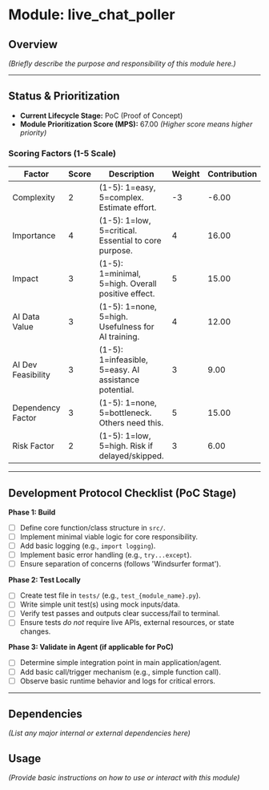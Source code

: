 # Module: live_chat_poller

## Overview
*(Briefly describe the purpose and responsibility of this module here.)*

---

## Status & Prioritization
- **Current Lifecycle Stage:** PoC (Proof of Concept)
- **Module Prioritization Score (MPS):** 67.00 *(Higher score means higher priority)*

### Scoring Factors (1-5 Scale)
| Factor | Score | Description                     | Weight | Contribution |
|--------|-------|---------------------------------|--------|--------------|
| Complexity           | 2     | (1-5): 1=easy, 5=complex. Estimate effort. | -3     |        -6.00 |
| Importance           | 4     | (1-5): 1=low, 5=critical. Essential to core purpose. | 4      |        16.00 |
| Impact               | 3     | (1-5): 1=minimal, 5=high. Overall positive effect. | 5      |        15.00 |
| AI Data Value        | 3     | (1-5): 1=none, 5=high. Usefulness for AI training. | 4      |        12.00 |
| AI Dev Feasibility   | 3     | (1-5): 1=infeasible, 5=easy. AI assistance potential. | 3      |         9.00 |
| Dependency Factor    | 3     | (1-5): 1=none, 5=bottleneck. Others need this. | 5      |        15.00 |
| Risk Factor          | 2     | (1-5): 1=low, 5=high. Risk if delayed/skipped. | 3      |         6.00 |

---

## Development Protocol Checklist (PoC Stage)

**Phase 1: Build**
- [ ] Define core function/class structure in `src/`.
- [ ] Implement minimal viable logic for core responsibility.
- [ ] Add basic logging (e.g., `import logging`).
- [ ] Implement basic error handling (e.g., `try...except`).
- [ ] Ensure separation of concerns (follows 'Windsurfer format').

**Phase 2: Test Locally**
- [ ] Create test file in `tests/` (e.g., `test_{module_name}.py`).
- [ ] Write simple unit test(s) using mock inputs/data.
- [ ] Verify test passes and outputs clear success/fail to terminal.
- [ ] Ensure tests *do not* require live APIs, external resources, or state changes.

**Phase 3: Validate in Agent (if applicable for PoC)**
- [ ] Determine simple integration point in main application/agent.
- [ ] Add basic call/trigger mechanism (e.g., simple function call).
- [ ] Observe basic runtime behavior and logs for critical errors.

---

## Dependencies
*(List any major internal or external dependencies here)*

## Usage
*(Provide basic instructions on how to use or interact with this module)*

